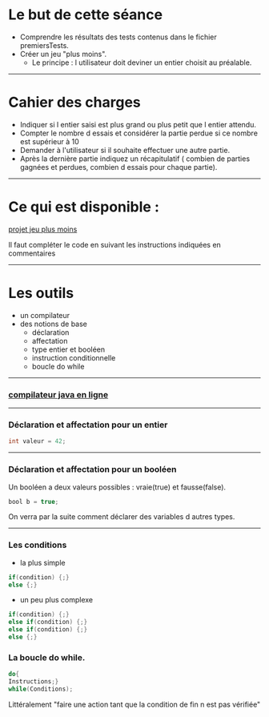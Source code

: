 # Le but de cette séance 
 - Comprendre les résultats des tests contenus dans le fichier premiersTests.  
 - Créer un jeu "plus moins".
    - Le principe : l utilisateur doit deviner un entier choisit au préalable.
 
---
# Cahier des charges
  
 - Indiquer si l entier saisi est plus grand ou plus petit que l entier attendu.
 - Compter le nombre d essais et considérer la partie perdue si ce nombre est supérieur à 10
 - Demander à l'utilisateur si il souhaite effectuer une autre partie.
- Après la dernière partie indiquez un récapitulatif ( combien de parties gagnées et perdues, combien d essais pour chaque partie).
---
#  Ce qui est disponible :

<a href="https://github.com/ljuglaret/Premiere/blob/master/pm.java" >projet jeu plus moins</a>

 Il faut compléter le code en suivant les instructions indiquées en commentaires

---
# Les outils
- un compilateur
- des notions de base
   - déclaration
   - affectation
   - type entier et booléen 
   - instruction conditionnelle
   - boucle do while
----
### <a href="https://www.onlinegdb.com/" >compilateur java en ligne</a>
----
### Déclaration et affectation pour un entier 

```java
int valeur = 42;
```

---
### Déclaration et affectation pour un booléen

 Un booléen a deux valeurs possibles : vraie(true) et fausse(false).

```java
bool b = true;
```


 On verra par la suite comment déclarer des variables d autres types.

---
### Les conditions
- la plus simple
```java
if(condition) {;}
else {;}
```
- un peu plus complexe
```java
if(condition) {;}
else if(condition) {;}
else if(condition) {;}
else {;}
```

### La boucle do while. 

```java
do{
Instructions;}
while(Conditions);
```

 Littéralement "faire une action tant que la condition de fin n est pas vérifiée" 
